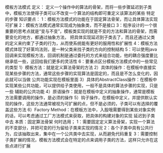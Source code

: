 模板方法模式
定义：
    定义一个操作中的算法的骨架，而将一些步骤延迟到子类中，模板方法使得子类可以不改变一个算法的结构即可重定义该算法的某些
    特定的步骤
知识要点：
    1：模板方法模式的功能在于固定算法骨架，而让具体算法实现可扩展
    2：模板方法模式通常实现成为抽象类，而不是接口
    3：程序设计的一个很重要的思考点就是“变与不变”，模板类实现的就是不变的方法和算法的骨架，而需要变化的地方，都通过抽象方法，
    把具体实现延迟到子类去了，而且还通过父类的定义来约束了子类的行为，从而使系统能有更好的服用性和扩展性
    4：模板方法模式体现了好莱坞法则，是一种父类来找子类的方向的控制结构
    5：可以使用java回调来实现模板方法，回调机制是通过委托的方式来组合功能，他的耦合强度要比继承低一些，这回给我们更多的灵活性
    6：要重点区分模板方法模式中的一些常见的类型
        1）模板方法：就是定义算法骨架的方法
        2）具体的操作：在模板中直接实现某些步骤的方法，通常这些步骤的实现算法是固定的，而且是不怎么变化的，因此就可以当做
        公共功能实现在模板里面
        3）具体的AbstractClass操作：在模板中实现某些公共功能，可以提供给子类使用，一般不是具体的算法步骤的实现，只是一些
        辅助的公共功能
        4）原语操作：就是在模板中定义的抽象操作，通常是模板方法需要调用的操作，是必须的操作
        5）钩子操作，在模板中定义，并提供默认实现的操作，这些方法通常被视为可扩展的点，但不是必须的，子类可以有选择的覆盖这些方法
        6）Factory Method：在模板方法中，入股哦需要得到某些对象实例的话，可以考虑通过工厂方法模式来获取，把具体的构建对象的实现
        延迟到子类中去
本质：固定算法骨架
何时选用；
    1：需要固定定义算法骨架，实现一个算法的不变部分，并把可变的行为留给子类来实现的情况
    2：各个子类中具有公共行为，应该抽取出来，集中在一个公共类中去实现，从而避免代码重复
    3：需要控制子类扩展的情况，模板方法模式会在特定的点来调用子类的方法，这样只允许在这些点进行扩展
